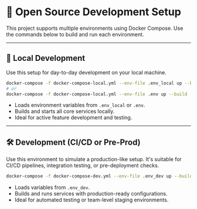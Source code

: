 # 🚀 Open Source Development Setup

This project supports multiple environments using Docker Compose. Use the commands below to build and run each environment.

---

## 🔧 Local Development

Use this setup for day-to-day development on your local machine.

```bash
docker-compose -f docker-compose-local.yml --env-file .env_local up --build
# or
docker-compose -f docker-compose-local.yml --env-file .env up --build
```

- Loads environment variables from `.env_local` or `.env`.
- Builds and starts all core services locally.
- Ideal for active feature development and testing.

---

## 🛠️ Development (CI/CD or Pre-Prod)

Use this environment to simulate a production-like setup. It's suitable for CI/CD pipelines, integration testing, or pre-deployment checks.

```bash
docker-compose -f docker-compose-dev.yml --env-file .env_dev up --build
```

- Loads variables from `.env_dev`.
- Builds and runs services with production-ready configurations.
- Ideal for automated testing or team-level staging environments.
